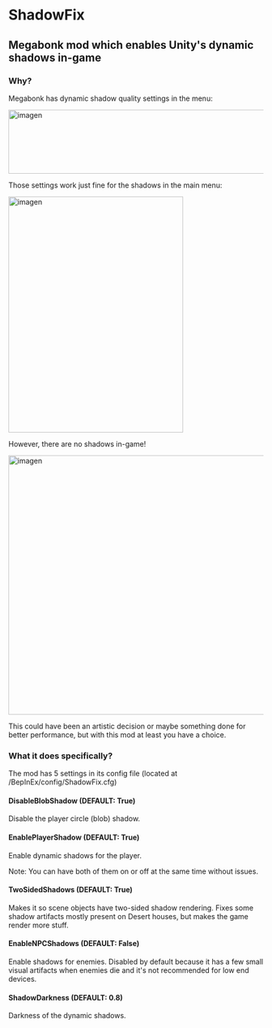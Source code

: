 # ShadowFix
## Megabonk mod which enables Unity's dynamic shadows in-game
### Why?
Megabonk has dynamic shadow quality settings in the menu:

<img width="1000" height="126" alt="imagen" src="https://github.com/user-attachments/assets/a238c622-f243-4455-8643-50f8e9f98e40" />

Those settings work just fine for the shadows in the main menu:

<img width="345" height="465" alt="imagen" src="https://github.com/user-attachments/assets/83e7b993-9339-4963-a8ed-77b598234dd6" />

However, there are no shadows in-game!

<img width="704" height="511" alt="imagen" src="https://github.com/user-attachments/assets/3dfa1911-10cc-451a-92c5-ca93db346e17" />

This could have been an artistic decision or maybe something done for better performance, but with this mod at least you have a choice.

### What it does specifically?
The mod has 5 settings in its config file (located at <GameDirectory>/BepInEx/config/ShadowFix.cfg)

#### DisableBlobShadow (DEFAULT: True)
Disable the player circle (blob) shadow.

#### EnablePlayerShadow (DEFAULT: True)
Enable dynamic shadows for the player.

Note: You can have both of them on or off at the same time without issues.

#### TwoSidedShadows (DEFAULT: True)
Makes it so scene objects have two-sided shadow rendering. Fixes some shadow artifacts mostly present on Desert houses, but makes the game render more stuff.

#### EnableNPCShadows (DEFAULT: False)
Enable shadows for enemies. Disabled by default because it has a few small visual artifacts when enemies die and it's not recommended for low end devices.

#### ShadowDarkness (DEFAULT: 0.8)
Darkness of the dynamic shadows. 

